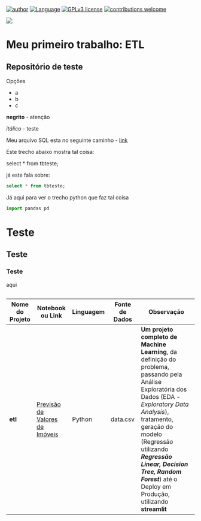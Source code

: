 [![author](https://img.shields.io/badge/Author-AlexSouza-blue.svg)](https://linktr.ee/zouza) [![Language](https://img.shields.io/badge/Language-Python|R-green.svg)](https://www.python.org/downloads/release/python-365/) [![GPLv3 license](https://img.shields.io/badge/License-GPLv3-red.svg)](http://perso.crans.org/besson/LICENSE.html) [![contributions welcome](https://img.shields.io/badge/Contributions-Welcome-brightgreen.svg?style=flat)](https://github.com/aasouzaconsult/Cientista-de-Dados)

![](https://blogdozouza.files.wordpress.com/2023/06/portfolio_new.png)

# Meu primeiro trabalho: ETL
Repositório de teste
---

Opções
- a
- b
- c

**negrito** - atenção

*itálico* - teste

Meu arquivo SQL esta no seguinte caminho - [link](https://github.com/aasouzaconsult/rep_teste/blob/main/Arquivos/Revisao.sql)

Este trecho abaixo mostra tal coisa:

select * from tbteste;

já este fala sobre:
```sql
select * from tbteste;
```

Já aqui para ver o trecho python que faz tal coisa
```python
import pandas pd
```

# Teste

## Teste

### Teste

aqui

##

|    Nome do Projeto  | Notebook ou Link    | Linguagem    | Fonte de Dados  | Observação  | 
| ------------        | ------------        | ------------ | ------------    |------------ |
| **etl** | [Previsão de Valores de Imóveis](https://github.com/aasouzaconsult/Cientista-de-Dados/blob/master/Previs%C3%A3o%20Valores%20de%20Im%C3%B3veis/PrevisaoValores_Regressao.ipynb) | Python | data.csv | **Um projeto completo de Machine Learning**, da definição do problema, passando pela Análise Exploratória dos Dados (EDA - *Exploratory Data Analysis*), tratamento, geração do modelo (Regressão utilizando ***Regressão Linear, Decision Tree, Random Forest***) até o Deploy em Produção, utilizando **streamlit**|

